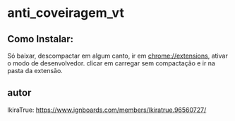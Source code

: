 # anti_coveiragem_vt

## Como Instalar:
Só baixar, descompactar em algum canto, ir em [chrome://extensions](chrome://extensions), ativar o modo de desenvolvedor. clicar em carregar sem compactação e ir na pasta da extensão.

## autor
lkiraTrue:
https://www.ignboards.com/members/lkiratrue.96560727/
